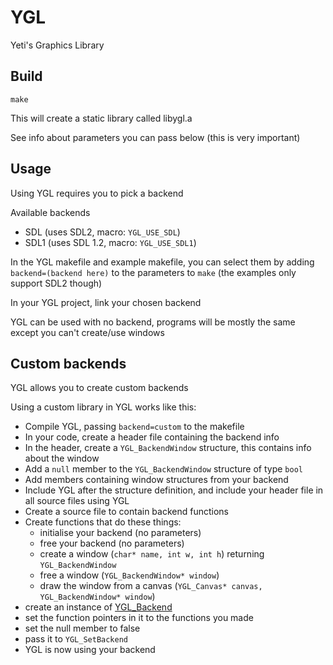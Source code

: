 # YGL
Yeti's Graphics Library

## Build
```
make
```

This will create a static library called libygl.a

See info about parameters you can pass below (this is very important)

## Usage
Using YGL requires you to pick a backend

Available backends
- SDL (uses SDL2, macro: `YGL_USE_SDL`)
- SDL1 (uses SDL 1.2, macro: `YGL_USE_SDL1`)

In the YGL makefile and example makefile, you can select them by adding `backend=(backend here)` to the parameters to `make` (the examples only support SDL2 though)

In your YGL project, link your chosen backend

YGL can be used with no backend, programs will be mostly the same except you can't create/use windows

## Custom backends
YGL allows you to create custom backends

Using a custom library in YGL works like this:
- Compile YGL, passing `backend=custom` to the makefile
- In your code, create a header file containing the backend info
- In the header, create a `YGL_BackendWindow` structure, this contains info about the window
- Add a `null` member to the `YGL_BackendWindow` structure of type `bool`
- Add members containing window structures from your backend
- Include YGL after the structure definition, and include your header file in all source files using YGL
- Create a source file to contain backend functions
- Create functions that do these things:
	* initialise your backend (no parameters)
	* free your backend (no parameters)
	* create a window (`char* name, int w, int h`) returning `YGL_BackendWindow`
	* free a window (`YGL_BackendWindow* window`)
	* draw the window from a canvas (`YGL_Canvas* canvas, YGL_BackendWindow* window`)
- create an instance of [YGL_Backend](https://github.com/yeti0904/YGL/blob/main/source/backend.h#L21-L30)
- set the function pointers in it to the functions you made
- set the null member to false
- pass it to `YGL_SetBackend`
- YGL is now using your backend
